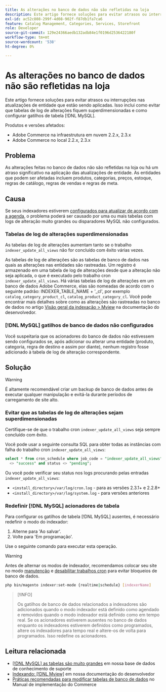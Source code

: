 ```yaml
---
title: As alterações no banco de dados não são refletidas na loja
description: Este artigo fornece soluções para evitar atrasos ou interrupções nas atualizações de entidade que estão sendo aplicadas. Isso inclui como evitar que as tabelas de log de alterações fiquem superdimensionadas e como configurar  [!DNL MySQL] acionadores de tabela.
exl-id: ac52c808-299f-4d08-902f-f87db1fa7ca6
feature: Catalog Management, Categories, Services, Storefront
role: Developer
source-git-commit: 129e24366aedb132adb84e1f0196d2536422180f
workflow-type: tm+mt
source-wordcount: '538'
ht-degree: 0%

---
```


# As alterações no banco de dados não são refletidas na loja

Este artigo fornece soluções para evitar atrasos ou interrupções nas atualizações de entidade que estão sendo aplicadas. Isso inclui como evitar que tabelas de log de alterações fiquem superdimensionadas e como configurar gatilhos de tabela [!DNL MySQL].

Produtos e versões afetados:

* Adobe Commerce na infraestrutura em nuvem 2.2.x, 2.3.x
* Adobe Commerce no local 2.2.x, 2.3.x

## Problema

As alterações feitas no banco de dados não são refletidas na loja ou há um atraso significativo na aplicação das atualizações de entidade. As entidades que podem ser afetadas incluem produtos, categorias, preços, estoque, regras de catálogo, regras de vendas e regras de meta.

## Causa

Se seus indexadores estiverem [configurados para atualizar de acordo com a agenda](https://experienceleague.adobe.com/pt-br/docs/commerce-operations/configuration-guide/cli/manage-indexers#configure-indexers), o problema poderá ser causado por uma ou mais tabelas com logs de alteração muito grandes ou disparadores MySQL não configurados.

### Tabelas de log de alterações superdimensionadas

As tabelas de log de alterações aumentam tanto se o trabalho `indexer_update_all_views` não for concluído com êxito várias vezes.

As tabelas de log de alterações são as tabelas de banco de dados nas quais as alterações nas entidades são rastreadas. Um registro é armazenado em uma tabela de log de alterações desde que a alteração não seja aplicada, o que é executado pelo trabalho cron `indexer_update_all_views`. Há várias tabelas de log de alterações em um banco de dados Adobe Commerce, elas são nomeadas de acordo com o seguinte padrão: INDEXER\_TABLE\_NAME + &#39;\_cl&#39;, por exemplo `catalog_category_product_cl`, `catalog_product_category_cl`. Você pode encontrar mais detalhes sobre como as alterações são rastreadas no banco de dados no artigo [Visão geral da indexação > Mview](https://developer.adobe.com/commerce/php/development/components/indexing/#mview) na documentação do desenvolvedor.

### [!DNL MySQL] gatilhos de banco de dados não configurados

Você suspeitaria que os acionadores do banco de dados não estivessem sendo configurados se, após adicionar ou alterar uma entidade (produto, categoria, regra de destino e assim por diante), nenhum registro fosse adicionado à tabela de log de alteração correspondente.

## Solução

>[!WARNING]
>
>É altamente recomendável criar um backup de banco de dados antes de executar qualquer manipulação e evitá-la durante períodos de carregamento de site alto.

### Evitar que as tabelas de log de alterações sejam superdimensionadas

Certifique-se de que o trabalho cron `indexer_update_all_views` seja sempre concluído com êxito.

Você pode usar a seguinte consulta SQL para obter todas as instâncias com falha do trabalho cron `indexer_update_all_views`:

```sql
select * from cron_schedule where job_code = "indexer_update_all_views" and status
  <> "success" and status <> "pending";
```

Ou você pode verificar seu status nos logs procurando pelas entradas `indexer_update_all_views`:

* `<install_directory>/var/log/cron.log` - para as versões 2.3.1+ e 2.2.8+
* `<install_directory>/var/log/system.log` - para versões anteriores

### Redefinir [!DNL MySQL] acionadores de tabela

Para configurar os gatilhos de tabela [!DNL MySQL] ausentes, é necessário redefinir o modo do indexador:

1. Alterne para &#39;Ao salvar&#39;.
1. Volte para &#39;Em programação&#39;.

Use o seguinte comando para executar esta operação.

>[!WARNING]
>
>Antes de alternar os modos de indexador, recomendamos colocar seu site no modo [manutenção](https://experienceleague.adobe.com/docs/commerce-operations/configuration-guide/setup/application-modes.html?lang=pt-BR#maintenance-mode) e [desabilitar trabalhos cron](https://experienceleague.adobe.com/docs/commerce-cloud-service/user-guide/configure/app/properties/crons-property.html?lang=pt-BR#disable-cron-jobs) para evitar bloqueios de banco de dados.

```bash
php bin/magento indexer:set-mode {realtime|schedule} [indexerName]
```

>[!INFO]
>
>Os gatilhos de banco de dados relacionados a indexadores são adicionados quando o modo indexador está definido como agendado e removidos quando o modo indexador está definido como em tempo real. Se os acionadores estiverem ausentes no banco de dados enquanto os indexadores estiverem definidos como programados, altere os indexadores para tempo real e altere-os de volta para programados. Isso redefine os acionadores.

## Leitura relacionada

* [[!DNL MySQL] as tabelas são muito grandes](https://experienceleague.adobe.com/pt-br/docs/experience-cloud-kcs/kbarticles/ka-26945) em nossa base de dados de conhecimento de suporte
* [Indexando: [!DNL Mview]](https://developer.adobe.com/commerce/php/development/components/indexing/#mview) em nossa documentação do desenvolvedor
* [Práticas recomendadas para modificar tabelas de banco de dados](https://experienceleague.adobe.com/pt-br/docs/commerce-operations/implementation-playbook/best-practices/development/modifying-core-and-third-party-tables#why-adobe-recommends-avoiding-modifications) no Manual de implementação do Commerce
